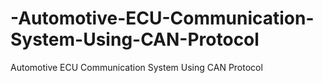 # -Automotive-ECU-Communication-System-Using-CAN-Protocol
Automotive ECU Communication System Using CAN Protocol
